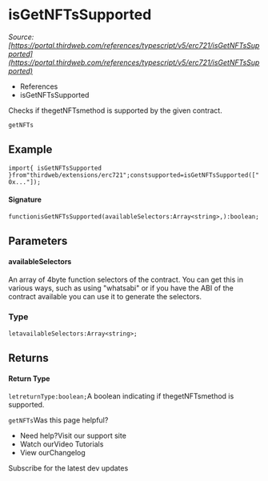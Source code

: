 # isGetNFTsSupported

*Source: [https://portal.thirdweb.com/references/typescript/v5/erc721/isGetNFTsSupported](https://portal.thirdweb.com/references/typescript/v5/erc721/isGetNFTsSupported)*

* References
* isGetNFTsSupported

Checks if thegetNFTsmethod is supported by the given contract.

`getNFTs`
## Example

`import{ isGetNFTsSupported }from"thirdweb/extensions/erc721";constsupported=isGetNFTsSupported(["0x..."]);`
#### Signature

`functionisGetNFTsSupported(availableSelectors:Array<string>,):boolean;`
## Parameters

#### availableSelectors

An array of 4byte function selectors of the contract. You can get this in various ways, such as using "whatsabi" or if you have the ABI of the contract available you can use it to generate the selectors.

### Type

`letavailableSelectors:Array<string>;`
## Returns

#### Return Type

`letreturnType:boolean;`A boolean indicating if thegetNFTsmethod is supported.

`getNFTs`Was this page helpful?

* Need help?Visit our support site
* Watch ourVideo Tutorials
* View ourChangelog

Subscribe for the latest dev updates

